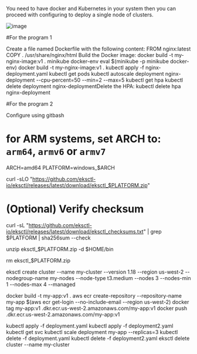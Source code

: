 
You need to have docker and Kubernetes in your system then you can proceed with configuring to deploy a single node of clusters.


![image](https://github.com/rajabhinav1/Kubernetes-and-Nginx/assets/27865950/2a8c3f34-721c-4ffd-b607-f010615f18db)


#For the program 1

Create a file named Dockerfile with the following content:
FROM nginx:latest
COPY . /usr/share/nginx/html
Build the Docker image:
docker build -t my-nginx-image:v1 .
minikube docker-env
eval $(minikube -p minikube docker-env)
docker build -t my-nginx-image:v1 .
kubectl apply -f nginx-deployment.yaml
kubectl get pods
kubectl autoscale deployment nginx-deployment --cpu-percent=50 --min=2 --max=5
kubectl get hpa
kubectl delete deployment nginx-deploymentDelete the HPA:
kubectl delete hpa nginx-deployment

#For the program 2

Configure using gitbash

# for ARM systems, set ARCH to: `arm64`, `armv6` or `armv7`
ARCH=amd64
PLATFORM=windows_$ARCH

curl -sLO "https://github.com/eksctl-io/eksctl/releases/latest/download/eksctl_$PLATFORM.zip"

# (Optional) Verify checksum
curl -sL "https://github.com/eksctl-io/eksctl/releases/latest/download/eksctl_checksums.txt" | grep $PLATFORM | sha256sum --check

unzip eksctl_$PLATFORM.zip -d $HOME/bin

rm eksctl_$PLATFORM.zip

eksctl create cluster --name my-cluster --version 1.18 --region us-west-2 --nodegroup-name my-nodes --node-type t3.medium --nodes 3 --nodes-min 1 --nodes-max 4 --managed

docker build -t my-app:v1 .
aws ecr create-repository --repository-name my-app
$(aws ecr get-login --no-include-email --region us-west-2)
docker tag my-app:v1 <account-id>.dkr.ecr.us-west-2.amazonaws.com/my-app:v1
docker push <account-id>.dkr.ecr.us-west-2.amazonaws.com/my-app:v1


kubectl apply -f deployment.yaml
kubectl apply -f deployment2.yaml
kubectl get svc
kubectl scale deployment my-app --replicas=3
kubectl delete -f deployment.yaml
kubectl delete -f deployment2.yaml
eksctl delete cluster --name my-cluster












